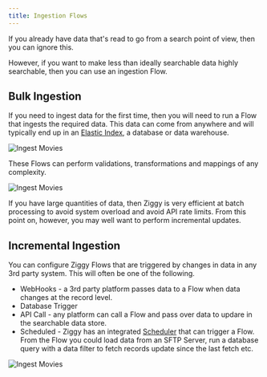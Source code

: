 ```yaml
---
title: Ingestion Flows
---
```


If you already have data that's read to go from a search point of view, then you can ignore this.

However, if you want to make less than ideally searchable data highly searchable, then you can use an ingestion Flow.

## Bulk Ingestion
If you need to ingest data for the first time, then you will need to run a Flow that ingests the required data. This data can come from anywhere and will typically end up in an [Elastic Index](search-elastic.md), a database or data warehouse.

![Ingest Movies](/img/ai-intro/ai-ingest-flow.png)

These Flows can perform validations, transformations and mappings of any complexity.

![Ingest Movies](/img/ai-intro/ai-ingest-validate.png)


If you have large quantities of data, then Ziggy is very efficient at batch processing to avoid system overload and avoid API rate limits. From this point on, however, you may well want to perform incremental updates.

## Incremental Ingestion
You can configure Ziggy Flows that are triggered by changes in data in any 3rd party system. This will often be one of the following.

- WebHooks - a 3rd party platform passes data to a Flow when data changes at the record level.
- Database Trigger
- API Call - any platform can call a Flow and pass over data to updare in the searchable data store.
- Scheduled - Ziggy has an integrated [Scheduler](../TODO.md) that can trigger a Flow. From the Flow you could load data from an SFTP Server, run a database query with a data filter to fetch records update since the last fetch etc.

![Ingest Movies](/img/ai-intro/ai-ingest-updater.png)

